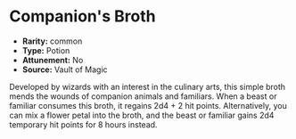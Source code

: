 
# Companion's Broth

* **Rarity:** common
* **Type:** Potion
* **Attunement:** No
* **Source:** Vault of Magic


Developed by wizards with an interest in the culinary arts, this simple broth mends the wounds of companion animals and familiars. When a beast or familiar consumes this broth, it regains 2d4 + 2 hit points. Alternatively, you can mix a flower petal into the broth, and the beast or familiar gains 2d4 temporary hit points for 8 hours instead.
